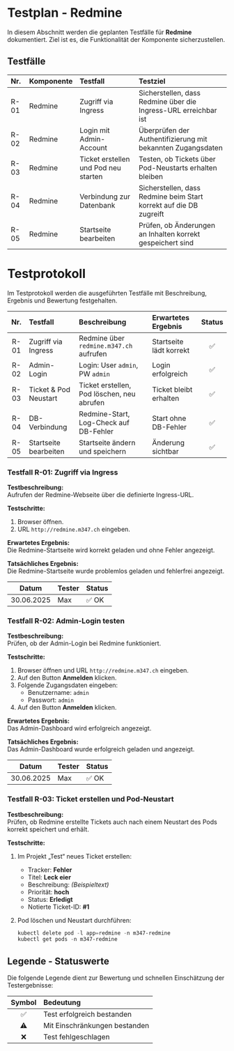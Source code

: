 # Testplan - Redmine
In diesem Abschnitt werden die geplanten Testfälle für **Redmine** dokumentiert. Ziel ist es, die Funktionalität der Komponente sicherzustellen.

## Testfälle
| Nr.  | Komponente | Testfall                           | Testziel                                                          |
| :--- | :--------- | :--------------------------------- | :---------------------------------------------------------------- |
| R-01 | Redmine    | Zugriff via Ingress                | Sicherstellen, dass Redmine über die Ingress-URL erreichbar ist   |
| R-02 | Redmine    | Login mit Admin-Account            | Überprüfen der Authentifizierung mit bekannten Zugangsdaten       |
| R-03 | Redmine    | Ticket erstellen und Pod neu starten| Testen, ob Tickets über Pod-Neustarts erhalten bleiben            |
| R-04 | Redmine    | Verbindung zur Datenbank           | Sicherstellen, dass Redmine beim Start korrekt auf die DB zugreift|
| R-05 | Redmine    | Startseite bearbeiten              | Prüfen, ob Änderungen an Inhalten korrekt gespeichert sind        |


# Testprotokoll
Im Testprotokoll werden die ausgeführten Testfälle mit Beschreibung, Ergebnis und Bewertung festgehalten.

| Nr. | Testfall                   | Beschreibung                                 | Erwartetes Ergebnis              | Status |
|:---:|:---------------------------|:---------------------------------------------|:---------------------------------|:------:|
| R-01| Zugriff via Ingress        | Redmine über `redmine.m347.ch` aufrufen      | Startseite lädt korrekt          |   ✅   |
| R-02| Admin-Login                | Login: User `admin`, PW `admin`           | Login erfolgreich                |   ✅   |
| R-03| Ticket & Pod Neustart      | Ticket erstellen, Pod löschen, neu abrufen   | Ticket bleibt erhalten           |   ✅   |
| R-04| DB-Verbindung              | Redmine-Start, Log-Check auf DB-Fehler       | Start ohne DB-Fehler             |   ✅   |
| R-05| Startseite bearbeiten      | Startseite ändern und speichern              | Änderung sichtbar                |   ✅   |

### Testfall R-01: Zugriff via Ingress

**Testbeschreibung:**  
Aufrufen der Redmine-Webseite über die definierte Ingress-URL.

**Testschritte:**  
1. Browser öffnen.
2. URL `http://redmine.m347.ch` eingeben.

**Erwartetes Ergebnis:**  
Die Redmine-Startseite wird korrekt geladen und ohne Fehler angezeigt.

**Tatsächliches Ergebnis:**  
Die Redmine-Startseite wurde problemlos geladen und fehlerfrei angezeigt.

| Datum       | Tester  | Status |
|-------------|---------|--------|
| 30.06.2025  | Max     | ✅ OK  |
  
### Testfall R-02: Admin-Login testen

**Testbeschreibung:**  
Prüfen, ob der Admin-Login bei Redmine funktioniert.

**Testschritte:**  
1. Browser öffnen und URL `http://redmine.m347.ch` eingeben.
2. Auf den Button **Anmelden** klicken.
3. Folgende Zugangsdaten eingeben:
   - Benutzername: `admin`
   - Passwort: `admin`
4. Auf den Button **Anmelden** klicken.

**Erwartetes Ergebnis:**  
Das Admin-Dashboard wird erfolgreich angezeigt.

**Tatsächliches Ergebnis:**  
Das Admin-Dashboard wurde erfolgreich geladen und angezeigt.

| Datum       | Tester  | Status |
|-------------|---------|--------|
| 30.06.2025  | Max     | ✅ OK  |

### Testfall R-03: Ticket erstellen und Pod-Neustart

**Testbeschreibung:**  
Prüfen, ob Redmine erstellte Tickets auch nach einem Neustart des Pods korrekt speichert und erhält.

**Testschritte:**

1. Im Projekt „Test“ neues Ticket erstellen:
   - Tracker: **Fehler**
   - Titel: **Leck eier**
   - Beschreibung: *(Beispieltext)*
   - Priorität: **hoch**
   - Status: **Erledigt**
   - Notierte Ticket-ID: **#1**

2. Pod löschen und Neustart durchführen:
   ```powershell
   kubectl delete pod -l app=redmine -n m347-redmine
   kubectl get pods -n m347-redmine


## Legende - Statuswerte
Die folgende Legende dient zur Bewertung und schnellen Einschätzung der Testergebnisse:

| Symbol | Bedeutung |
| :-: | :-- |
| ✅ | Test erfolgreich bestanden |
| ⚠️ | Mit Einschränkungen bestanden |
| ❌ | Test fehlgeschlagen |
